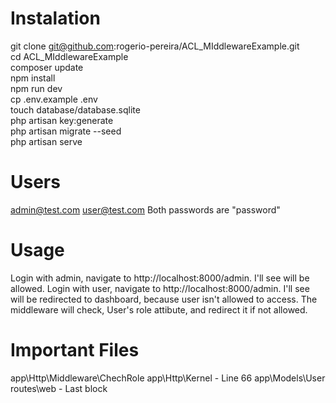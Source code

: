 # Instalation
git clone git@github.com:rogerio-pereira/ACL_MIddlewareExample.git  
cd ACL_MIddlewareExample  
composer update  
npm install  
npm run dev  
cp .env.example .env  
touch database/database.sqlite  
php artisan key:generate  
php artisan migrate --seed  
php artisan serve  

# Users
admin@test.com
user@test.com
Both passwords are "password"

# Usage
Login with admin, navigate to http://localhost:8000/admin. I'll see will be allowed.
Login with user, navigate to http://localhost:8000/admin. I'll see will be redirected to dashboard, because user isn't allowed to access.
The middleware will check, User's role attibute, and redirect it if not allowed.

# Important Files
app\Http\Middleware\ChechRole
app\Http\Kernel - Line 66
app\Models\User
routes\web - Last block
